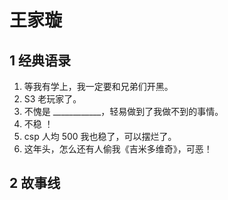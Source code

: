 # 王家璇

## 1 经典语录

1. 等我有学上，我一定要和兄弟们开黑。
2. S3 老玩家了。
3. 不愧是 ____________，轻易做到了我做不到的事情。
4. 不稳 ！
5. csp 人均 500 我也稳了，可以摆烂了。
6. 这年头，怎么还有人偷我《吉米多维奇》，可恶！





## 2 故事线

